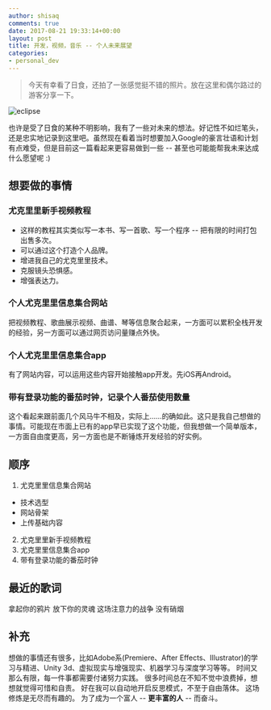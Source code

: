 ```yaml
---
author: shisaq
comments: true
date: 2017-08-21 19:33:14+00:00
layout: post
title: 开发，视频，音乐 -- 个人未来展望
categories:
- personal_dev
---
```


> 今天有幸看了日食，还拍了一张感觉挺不错的照片。放在这里和偶尔路过的游客分享一下。

![eclipse](https://i.loli.net/2017/08/22/599b6f66e95f9.png)

也许是受了日食的某种不明影响，我有了一些对未来的想法。好记性不如烂笔头，还是忠实地记录到这里吧。虽然现在看着当时想要加入Google的豪言壮语和计划有点难受，但是目前这一篇看起来更容易做到一些 -- 甚至也可能能帮我未来达成什么愿望呢 :)

## 想要做的事情

### 尤克里里新手视频教程

* 这样的教程其实类似写一本书、写一首歌、写一个程序 -- 把有限的时间打包出售多次。
* 可以通过这个打造个人品牌。
* 增进我自己的尤克里里技术。
* 克服镜头恐惧感。
* 增强表达力。

### 个人尤克里里信息集合网站

把视频教程、歌曲展示视频、曲谱、琴等信息聚合起来，一方面可以累积全栈开发的经验，另一方面可以通过网页访问量赚点外快。

### 个人尤克里里信息集合app

有了网站内容，可以运用这些内容开始接触app开发。先iOS再Android。

### 带有登录功能的番茄时钟，记录个人番茄使用数量

这个看起来跟前面几个风马牛不相及，实际上……的确如此。这只是我自己想做的事情。可能现在市面上已有的app早已实现了这个功能，但我想做一个简单版本，一方面自由度更高，另一方面也是不断锤炼开发经验的好实例。

## 顺序

1. 尤克里里信息集合网站
 * 技术选型
 * 网站骨架
 * 上传基础内容
2. 尤克里里新手视频教程
3. 尤克里里信息集合app
4. 带有登录功能的番茄时钟

## 最近的歌词

拿起你的鸦片
放下你的灵魂
这场注意力的战争
没有硝烟

## 补充

想做的事情还有很多，比如Adobe系(Premiere、After Effects、Illustrator)的学习与精进、Unity 3d、虚拟现实与增强现实、机器学习与深度学习等等。
时间又那么有限，每一件事都需要付诸努力实践。
很多时间总在不知不觉中浪费掉，想想就觉得可惜和自责。
好在我可以自动地开启反思模式，不至于自由落体。
这场修炼是无尽而有趣的。
为了成为一个富人 -- **更丰富的人** -- 而奋斗。
